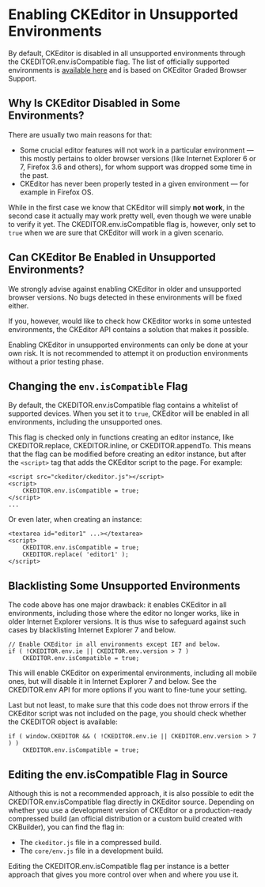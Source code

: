 # Enabling CKEditor in Unsupported Environments

By default, CKEditor is disabled in all unsupported environments through the CKEDITOR.env.isCompatible flag. The list of officially supported environments is [available here](#!/guide/dev_browsers) and is based on CKEditor Graded Browser Support.

## Why Is CKEditor Disabled in Some Environments?

There are usually two main reasons for that:

* Some crucial editor features will not work in a particular environment &mdash; this mostly pertains to older browser versions (like Internet Explorer 6 or 7, Firefox 3.6 and others), for whom support was dropped some time in the past.
* CKEditor has never been properly tested in a given environment &mdash; for example in Firefox OS.

While in the first case we know that CKEditor will simply **not work**, in the second case it actually may work pretty well, even though we were unable to verify it yet. The CKEDITOR.env.isCompatible flag is, however, only set to `true` when we are sure that CKEditor will work in a given scenario.

## Can CKEditor Be Enabled in Unsupported Environments?

We strongly advise against enabling CKEditor in older and unsupported browser versions. No bugs detected in these environments will be fixed either.

If you, however, would like to check how CKEditor works in some untested environments, the CKEditor API contains a solution that makes it possible.

<p class="note">
	Enabling CKEditor in unsupported environments can only be done at your own risk. It is not recommended to attempt it on production environments without a prior testing phase.
</p>

## Changing the `env.isCompatible` Flag 

By default, the CKEDITOR.env.isCompatible flag contains a whitelist of supported devices. When you set it to `true`, CKEditor will be enabled in all environments, including the unsupported ones.

This flag is checked only in functions creating an editor instance, like CKEDITOR.replace, CKEDITOR.inline, or CKEDITOR.appendTo. This means that the flag can be modified before creating an editor instance, but after the `<script>` tag that adds the CKEditor script to the page. For example:

	<script src="ckeditor/ckeditor.js"></script>
    <script>
        CKEDITOR.env.isCompatible = true;
    </script>
    ...

Or even later, when creating an instance:

	<textarea id="editor1" ...></textarea>
	<script>
    	CKEDITOR.env.isCompatible = true;
    	CKEDITOR.replace( 'editor1' );
	</script>

## Blacklisting Some Unsupported Environments

The code above has one major drawback: it enables CKEditor in all environments, including those where the editor no longer works, like in older Internet Explorer versions. It is thus wise to safeguard against such cases by blacklisting Internet Explorer 7 and below.

	// Enable CKEditor in all environments except IE7 and below.
	if ( !CKEDITOR.env.ie || CKEDITOR.env.version > 7 )
    	CKEDITOR.env.isCompatible = true;

This will enable CKEditor on experimental environments, including all mobile ones, but will disable it in Internet Explorer 7 and below. See the CKEDITOR.env API for more options if you want to fine-tune your setting.

Last but not least, to make sure that this code does not throw errors if the CKEditor script was not included on the page, you should check whether the CKEDITOR object is available:

	if ( window.CKEDITOR && ( !CKEDITOR.env.ie || CKEDITOR.env.version > 7 ) )
    	CKEDITOR.env.isCompatible = true;

## Editing the env.isCompatible Flag in Source

Although this is not a recommended approach, it is also possible to edit the CKEDITOR.env.isCompatible flag directly in CKEditor source. Depending on whether you use a development version of CKEditor or a production-ready compressed build (an official distribution or a custom build created with CKBuilder), you can find the flag in:

* The `ckeditor.js` file in a compressed build.
* The `core/env.js` file in a development build.

<p class="note">
	Editing the CKEDITOR.env.isCompatible flag per instance is a better approach that gives you more control over when and where you use it.
</p>